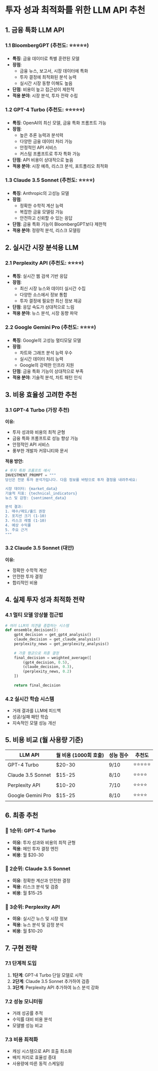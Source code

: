 # 투자 성과 최적화를 위한 LLM API 추천

## 1. 금융 특화 LLM API

### 1.1 BloombergGPT (추천도: ⭐⭐⭐⭐⭐)
- **특징**: 금융 데이터로 특별 훈련된 모델
- **장점**: 
  - 금융 뉴스, 보고서, 시장 데이터에 특화
  - 투자 결정에 최적화된 분석 능력
  - 실시간 시장 동향 이해도 높음
- **단점**: 비용이 높고 접근성이 제한적
- **적용 분야**: 시장 분석, 투자 전략 수립

### 1.2 GPT-4 Turbo (추천도: ⭐⭐⭐⭐⭐)
- **특징**: OpenAI의 최신 모델, 금융 특화 프롬프트 가능
- **장점**:
  - 높은 추론 능력과 분석력
  - 다양한 금융 데이터 처리 가능
  - 안정적인 API 서비스
  - 커스텀 프롬프트로 투자 특화 가능
- **단점**: API 비용이 상대적으로 높음
- **적용 분야**: 시장 예측, 리스크 분석, 포트폴리오 최적화

### 1.3 Claude 3.5 Sonnet (추천도: ⭐⭐⭐⭐)
- **특징**: Anthropic의 고성능 모델
- **장점**:
  - 정확한 수학적 계산 능력
  - 복잡한 금융 모델링 가능
  - 안전하고 신뢰할 수 있는 응답
- **단점**: 금융 특화 기능이 BloombergGPT보다 제한적
- **적용 분야**: 정량적 분석, 리스크 모델링

## 2. 실시간 시장 분석용 LLM

### 2.1 Perplexity API (추천도: ⭐⭐⭐⭐)
- **특징**: 실시간 웹 검색 기반 응답
- **장점**:
  - 최신 시장 뉴스와 데이터 실시간 수집
  - 다양한 소스에서 정보 통합
  - 투자 결정에 필요한 최신 정보 제공
- **단점**: 응답 속도가 상대적으로 느림
- **적용 분야**: 뉴스 분석, 시장 동향 파악

### 2.2 Google Gemini Pro (추천도: ⭐⭐⭐⭐)
- **특징**: Google의 고성능 멀티모달 모델
- **장점**:
  - 차트와 그래프 분석 능력 우수
  - 실시간 데이터 처리 능력
  - Google의 강력한 인프라 지원
- **단점**: 금융 특화 기능이 상대적으로 부족
- **적용 분야**: 기술적 분석, 차트 패턴 인식

## 3. 비용 효율성 고려한 추천

### 3.1 GPT-4 Turbo (가장 추천)
**이유:**
- 투자 성과와 비용의 최적 균형
- 금융 특화 프롬프트로 성능 향상 가능
- 안정적인 API 서비스
- 풍부한 개발자 커뮤니티와 문서

**적용 방안:**
```python
# 투자 특화 프롬프트 예시
INVESTMENT_PROMPT = """
당신은 전문 투자 분석가입니다. 다음 정보를 바탕으로 투자 결정을 내려주세요:

시장 데이터: {market_data}
기술적 지표: {technical_indicators}
뉴스 및 감정: {sentiment_data}

분석 결과:
1. 매수/매도/홀드 권장
2. 포지션 크기 (1-10)
3. 리스크 레벨 (1-10)
4. 예상 수익률
5. 주요 근거
"""
```

### 3.2 Claude 3.5 Sonnet (대안)
**이유:**
- 정확한 수학적 계산
- 안전한 투자 결정
- 합리적인 비용

## 4. 실제 투자 성과 최적화 전략

### 4.1 멀티 모델 앙상블 접근법
```python
# 여러 LLM의 의견을 종합하는 시스템
def ensemble_decision():
    gpt4_decision = get_gpt4_analysis()
    claude_decision = get_claude_analysis()
    perplexity_news = get_perplexity_analysis()
    
    # 가중 평균으로 최종 결정
    final_decision = weighted_average([
        (gpt4_decision, 0.5),
        (claude_decision, 0.3),
        (perplexity_news, 0.2)
    ])
    
    return final_decision
```

### 4.2 실시간 학습 시스템
- 거래 결과를 LLM에 피드백
- 성공/실패 패턴 학습
- 지속적인 모델 성능 개선

## 5. 비용 비교 (월 사용량 기준)

| LLM API | 월 비용 (1000회 호출) | 성능 점수 | 추천도 |
|---------|---------------------|----------|--------|
| GPT-4 Turbo | $20-30 | 9/10 | ⭐⭐⭐⭐⭐ |
| Claude 3.5 Sonnet | $15-25 | 8/10 | ⭐⭐⭐⭐ |
| Perplexity API | $10-20 | 7/10 | ⭐⭐⭐⭐ |
| Google Gemini Pro | $15-25 | 8/10 | ⭐⭐⭐⭐ |

## 6. 최종 추천

### 🥇 1순위: GPT-4 Turbo
- **이유**: 투자 성과와 비용의 최적 균형
- **적용**: 메인 투자 결정 엔진
- **비용**: 월 $20-30

### 🥈 2순위: Claude 3.5 Sonnet
- **이유**: 정확한 계산과 안전한 결정
- **적용**: 리스크 분석 및 검증
- **비용**: 월 $15-25

### 🥉 3순위: Perplexity API
- **이유**: 실시간 뉴스 및 시장 정보
- **적용**: 뉴스 분석 및 감정 분석
- **비용**: 월 $10-20

## 7. 구현 전략

### 7.1 단계적 도입
1. **1단계**: GPT-4 Turbo 단일 모델로 시작
2. **2단계**: Claude 3.5 Sonnet 추가하여 검증
3. **3단계**: Perplexity API 추가하여 뉴스 분석 강화

### 7.2 성능 모니터링
- 거래 성공률 추적
- 수익률 대비 비용 분석
- 모델별 성능 비교

### 7.3 비용 최적화
- 캐싱 시스템으로 API 호출 최소화
- 배치 처리로 효율성 증대
- 사용량에 따른 동적 스케일링 